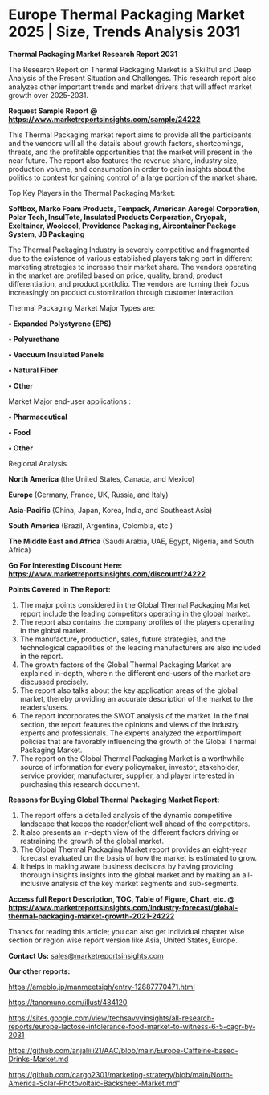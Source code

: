 # Europe Thermal Packaging Market 2025 | Size, Trends Analysis 2031

<strong>Thermal Packaging Market Research Report 2031</strong>

The Research Report on Thermal Packaging Market is a Skillful and Deep Analysis of the Present Situation and Challenges. This research report also analyzes other important trends and market drivers that will affect market growth over 2025-2031.

<strong>Request Sample Report @ <a href=https://www.marketreportsinsights.com/sample/24222>https://www.marketreportsinsights.com/sample/24222</a></strong>

This Thermal Packaging market report aims to provide all the participants and the vendors will all the details about growth factors, shortcomings, threats, and the profitable opportunities that the market will present in the near future. The report also features the revenue share, industry size, production volume, and consumption in order to gain insights about the politics to contest for gaining control of a large portion of the market share.

Top Key Players in the Thermal Packaging Market:

<strong>Softbox, Marko Foam Products, Tempack, American Aerogel Corporation, Polar Tech, InsulTote, Insulated Products Corporation, Cryopak, Exeltainer, Woolcool, Providence Packaging, Aircontainer Package System, JB Packaging</strong>

The Thermal Packaging Industry is severely competitive and fragmented due to the existence of various established players taking part in different marketing strategies to increase their market share. The vendors operating in the market are profiled based on price, quality, brand, product differentiation, and product portfolio. The vendors are turning their focus increasingly on product customization through customer interaction.

Thermal Packaging Market Major Types are:

<strong>• Expanded Polystyrene (EPS)

• Polyurethane

• Vaccuum Insulated Panels

• Natural Fiber

• Other</strong>

Market Major end-user applications :

<strong>• Pharmaceutical

• Food

• Other</strong>

Regional Analysis

</u><strong><b>North America</b></strong> (the United States, Canada, and Mexico)

<strong><b>Europe </b></strong>(Germany, France, UK, Russia, and Italy)

<strong><b>Asia-Pacific</b></strong> (China, Japan, Korea, India, and Southeast Asia)

<strong><b>South America</b></strong> (Brazil, Argentina, Colombia, etc.)

<strong><b>The Middle East and Africa</b></strong> (Saudi Arabia, UAE, Egypt, Nigeria, and South Africa)

<strong>Go For Interesting Discount Here: <a href=https://www.marketreportsinsights.com/discount/24222>https://www.marketreportsinsights.com/discount/24222</a></strong>

<strong>Points Covered in The Report:</strong>
<ol>
  <li>The major points considered in the Global Thermal Packaging Market report include the leading competitors operating in the global market.</li>
  <li>The report also contains the company profiles of the players operating in the global market.</li>
  <li>The manufacture, production, sales, future strategies, and the technological capabilities of the leading manufacturers are also included in the report.</li>
  <li>The growth factors of the Global Thermal Packaging Market are explained in-depth, wherein the different end-users of the market are discussed precisely.</li>
  <li>The report also talks about the key application areas of the global market, thereby providing an accurate description of the market to the readers/users.</li>
  <li>The report incorporates the SWOT analysis of the market. In the final section, the report features the opinions and views of the industry experts and professionals. The experts analyzed the export/import policies that are favorably influencing the growth of the Global Thermal Packaging Market.</li>
  <li>The report on the Global Thermal Packaging Market is a worthwhile source of information for every policymaker, investor, stakeholder, service provider, manufacturer, supplier, and player interested in purchasing this research document.</li>
</ol>
<strong>Reasons for Buying Global Thermal Packaging Market Report:</strong>

<ol>
  <li>The report offers a detailed analysis of the dynamic competitive landscape that keeps the reader/client well ahead of the competitors.</li>
  <li>It also presents an in-depth view of the different factors driving or restraining the growth of the global market.</li>
  <li>The Global Thermal Packaging Market report provides an eight-year forecast evaluated on the basis of how the market is estimated to grow.</li>
  <li>It helps in making aware business decisions by having providing thorough insights insights into the global market and by making an all-inclusive analysis of the key market segments and sub-segments.</li>
</ol>
<strong>Access full Report Description, TOC, Table of Figure, Chart, etc. @ <a href=https://www.marketreportsinsights.com/industry-forecast/global-thermal-packaging-market-growth-2021-24222>https://www.marketreportsinsights.com/industry-forecast/global-thermal-packaging-market-growth-2021-24222</a></strong>


Thanks for reading this article; you can also get individual chapter wise section or region wise report version like Asia, United States, Europe.

<strong>Contact Us:</strong>
sales@marketreportsinsights.com

<strong>Our other reports:</strong>

<a href=https://ameblo.jp/manmeetsigh/entry-12887770471.html>https://ameblo.jp/manmeetsigh/entry-12887770471.html</a>

<a href=https://tanomuno.com/illust/484120>https://tanomuno.com/illust/484120</a>

<a href=https://sites.google.com/view/techsavvyinsights/all-research-reports/europe-lactose-intolerance-food-market-to-witness-6-5-cagr-by-2031>https://sites.google.com/view/techsavvyinsights/all-research-reports/europe-lactose-intolerance-food-market-to-witness-6-5-cagr-by-2031</a>

<a href=https://github.com/anjaliiii21/AAC/blob/main/Europe-Caffeine-based-Drinks-Market.md>https://github.com/anjaliiii21/AAC/blob/main/Europe-Caffeine-based-Drinks-Market.md</a>

<a href=https://github.com/cargo2301/marketing-strategy/blob/main/North-America-Solar-Photovoltaic-Backsheet-Market.md>https://github.com/cargo2301/marketing-strategy/blob/main/North-America-Solar-Photovoltaic-Backsheet-Market.md</a>"
